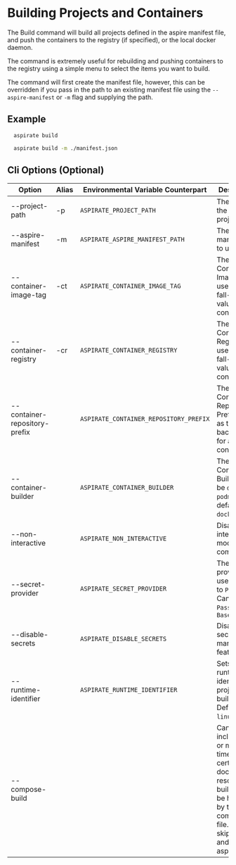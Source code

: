 # Building Projects and Containers

The Build command will build all projects defined in the aspire manifest file, and push the containers to the registry (if specified), or the local docker daemon.

The command is extremely useful for rebuilding and pushing containers to the registry using a simple menu to select the items you want to build.

The command will first create the manifest file, however, this can be overridden if you pass in the path to an existing manifest file using the `--aspire-manifest` or `-m` flag and supplying the path.

## Example

```bash
  aspirate build
```

```bash
  aspirate build -m ./manifest.json
```

## Cli Options (Optional)

| Option                        | Alias | Environmental Variable Counterpart     | Description                                                                                                                                                 |
|-------------------------------|-------|----------------------------------------|-------------------------------------------------------------------------------------------------------------------------------------------------------------|
| --project-path                | -p    | `ASPIRATE_PROJECT_PATH`                | The path to the aspire project.                                                                                                                             |
| --aspire-manifest             | -m    | `ASPIRATE_ASPIRE_MANIFEST_PATH`        | The aspire manifest file to use                                                                                                                             |
| --container-image-tag         | -ct   | `ASPIRATE_CONTAINER_IMAGE_TAG`         | The Container Image Tag to use as the fall-back value for all containers.                                                                                   |
| --container-registry          | -cr   | `ASPIRATE_CONTAINER_REGISTRY`          | The Container Registry to use as the fall-back value for all containers.                                                                                    |
| --container-repository-prefix |       | `ASPIRATE_CONTAINER_REPOSITORY_PREFIX` | The Container Repository Prefix to use as the fall-back value for all containers.                                                                           |
| --container-builder           |       | `ASPIRATE_CONTAINER_BUILDER`           | The Container Builder: can be `docker` or `podman`. The default is `docker`.                                                                                |
| --non-interactive             |       | `ASPIRATE_NON_INTERACTIVE`             | Disables interactive mode for the command                                                                                                                   |
| --secret-provider             |       | `ASPIRATE_SECRET_PROVIDER`             | The secret provider to use. Defaults to `Password`. Can be `Password` or `Base64`                                                                           |
| --disable-secrets             |       | `ASPIRATE_DISABLE_SECRETS`             | Disables secrets management features.                                                                                                                       |
| --runtime-identifier          |       | `ASPIRATE_RUNTIME_IDENTIFIER`          | Sets the runtime identifier for project builds. Defaults to `linux-x64`.                                                                                    |
| --compose-build               |       |                                        | Can be included one or more times to set certain dockerfile resource building to be handled by the compose file. This will skip build and push in aspirate. |
